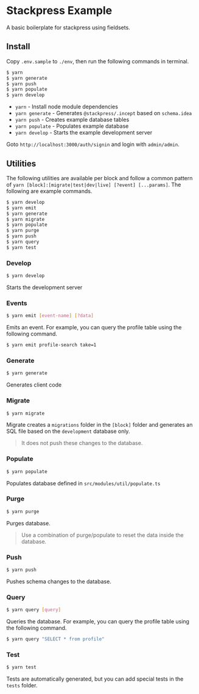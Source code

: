 # Stackpress Example

A basic boilerplate for stackpress using fieldsets.

## Install

Copy `.env.sample` to `./env`, then run the following commands in terminal.

```bash
$ yarn
$ yarn generate
$ yarn push
$ yarn populate
$ yarn develop
```

 - `yarn` - Install node module dependencies
 - `yarn generate` - Generates `@stackpress/.incept` based on `schema.idea`
 - `yarn push` - Creates example database tables
 - `yarn populate` - Populates example database
 - `yarn develop` - Starts the example development server

Goto `http://localhost:3000/auth/signin` and login with `admin/admin`.

## Utilities

The following utilities are available per block and follow a common 
pattern of `yarn [block]:[migrate|test|dev|live] [?event] [...params]`.
The following are example commands.

```bash
$ yarn develop
$ yarn emit
$ yarn generate
$ yarn migrate
$ yarn populate
$ yarn purge
$ yarn push
$ yarn query
$ yarn test
```

### Develop

```bash
$ yarn develop
```

Starts the development server

### Events

```bash
$ yarn emit [event-name] [?data]
```

Emits an event. For example, you can query the profile table 
using the following command.

```bash
$ yarn emit profile-search take=1
```

### Generate

```bash
$ yarn generate
```

Generates client code

### Migrate

```bash
$ yarn migrate
```

Migrate creates a `migrations` folder in the `[block]` folder and 
generates an SQL file based on the `development` database only.

> It does not push these changes to the database.

### Populate

```bash
$ yarn populate
```

Populates database defined in `src/modules/util/populate.ts`

### Purge

```bash
$ yarn purge
```

Purges database.

> Use a combination of purge/populate to reset the data inside the database.

### Push

```bash
$ yarn push
```

Pushes schema changes to the database.

### Query

```bash
$ yarn query [query]
```

Queries the database. For example, you can query the profile table 
using the following command.

```bash
$ yarn query "SELECT * from profile"
```

### Test

```bash
$ yarn test
```

Tests are automatically generated, but you can add special tests in the 
`tests` folder.